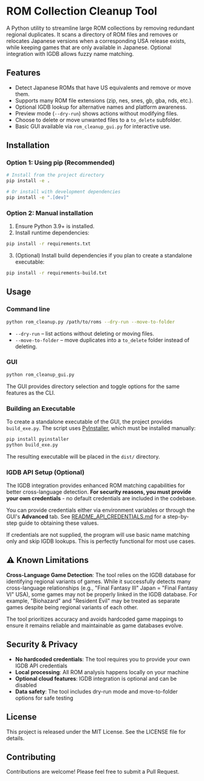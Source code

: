 # ROM Collection Cleanup Tool
A Python utility to streamline large ROM collections by removing redundant regional duplicates. It scans a directory of ROM files and removes or relocates Japanese versions when a corresponding USA release exists, while keeping games that are only available in Japanese. Optional integration with IGDB allows fuzzy name matching.

## Features
- Detect Japanese ROMs that have US equivalents and remove or move them.
- Supports many ROM file extensions (zip, nes, snes, gb, gba, nds, etc.).
- Optional IGDB lookup for alternative names and platform awareness.
- Preview mode (`--dry-run`) shows actions without modifying files.
- Choose to delete or move unwanted files to a `to_delete` subfolder.
- Basic GUI available via `rom_cleanup_gui.py` for interactive use.

## Installation

### Option 1: Using pip (Recommended)
```bash
# Install from the project directory
pip install -e .

# Or install with development dependencies
pip install -e ".[dev]"
```

### Option 2: Manual installation
1. Ensure Python 3.9+ is installed.
2. Install runtime dependencies:
```bash
pip install -r requirements.txt
```
3. (Optional) Install build dependencies if you plan to create a standalone executable:
```bash
pip install -r requirements-build.txt
```

## Usage
### Command line
```bash
python rom_cleanup.py /path/to/roms --dry-run --move-to-folder
```
- `--dry-run` – list actions without deleting or moving files.
- `--move-to-folder` – move duplicates into a `to_delete` folder instead of deleting.

### GUI
```bash
python rom_cleanup_gui.py
```
The GUI provides directory selection and toggle options for the same features as the CLI.

### Building an Executable
To create a standalone executable of the GUI, the project provides `build_exe.py`. The script uses [PyInstaller](https://www.pyinstaller.org/), which must be installed manually:
```bash
pip install pyinstaller
python build_exe.py
```
The resulting executable will be placed in the `dist/` directory.

### IGDB API Setup (Optional)

The IGDB integration provides enhanced ROM matching capabilities for better cross-language detection. **For security reasons, you must provide your own credentials** - no default credentials are included in the codebase.

You can provide credentials either via environment variables or through the GUI's **Advanced** tab. See [README_API_CREDENTIALS.md](README_API_CREDENTIALS.md) for a step-by-step guide to obtaining these values.

If credentials are not supplied, the program will use basic name matching only and skip IGDB lookups. This is perfectly functional for most use cases.

## ⚠️ Known Limitations

**Cross-Language Game Detection**: The tool relies on the IGDB database for identifying regional variants of games. While it successfully detects many cross-language relationships (e.g., "Final Fantasy III" Japan = "Final Fantasy VI" USA), some games may not be properly linked in the IGDB database. For example, "Biohazard" and "Resident Evil" may be treated as separate games despite being regional variants of each other.

The tool prioritizes accuracy and avoids hardcoded game mappings to ensure it remains reliable and maintainable as game databases evolve.

## Security & Privacy

- **No hardcoded credentials**: The tool requires you to provide your own IGDB API credentials
- **Local processing**: All ROM analysis happens locally on your machine
- **Optional cloud features**: IGDB integration is optional and can be disabled
- **Data safety**: The tool includes dry-run mode and move-to-folder options for safe testing

## License
This project is released under the MIT License. See the LICENSE file for details.

## Contributing
Contributions are welcome! Please feel free to submit a Pull Request.